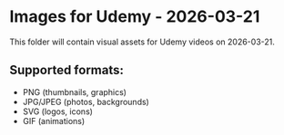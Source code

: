 # Images for Udemy - 2026-03-21

This folder will contain visual assets for Udemy videos on 2026-03-21.

## Supported formats:
- PNG (thumbnails, graphics)
- JPG/JPEG (photos, backgrounds)
- SVG (logos, icons)
- GIF (animations)
